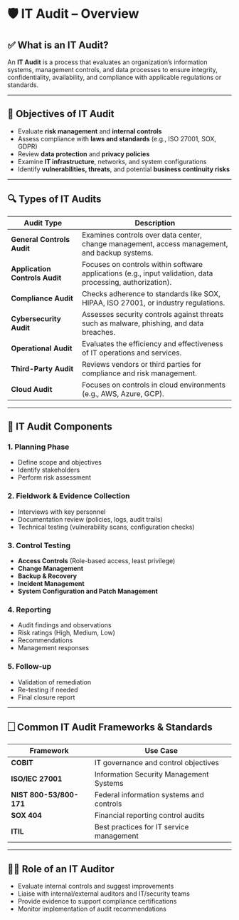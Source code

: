 # 🛡️ IT Audit – Overview

## ✅ What is an IT Audit?
An **IT Audit** is a process that evaluates an organization’s information systems, management controls, and data processes to ensure integrity, confidentiality, availability, and compliance with applicable regulations or standards.

---

## 🌟 Objectives of IT Audit
- Evaluate **risk management** and **internal controls**
- Assess compliance with **laws and standards** (e.g., ISO 27001, SOX, GDPR)
- Review **data protection** and **privacy policies**
- Examine **IT infrastructure**, networks, and system configurations
- Identify **vulnerabilities, threats**, and potential **business continuity risks**

---

## 🔍 Types of IT Audits

| Audit Type | Description |
|------------|-------------|
| **General Controls Audit** | Examines controls over data center, change management, access management, and backup systems. |
| **Application Controls Audit** | Focuses on controls within software applications (e.g., input validation, data processing, authorization). |
| **Compliance Audit** | Checks adherence to standards like SOX, HIPAA, ISO 27001, or industry regulations. |
| **Cybersecurity Audit** | Assesses security controls against threats such as malware, phishing, and data breaches. |
| **Operational Audit** | Evaluates the efficiency and effectiveness of IT operations and services. |
| **Third-Party Audit** | Reviews vendors or third parties for compliance and risk management. |
| **Cloud Audit** | Focuses on controls in cloud environments (e.g., AWS, Azure, GCP). |

---

## 🧰 IT Audit Components

### 1. **Planning Phase**
- Define scope and objectives
- Identify stakeholders
- Perform risk assessment

### 2. **Fieldwork & Evidence Collection**
- Interviews with key personnel
- Documentation review (policies, logs, audit trails)
- Technical testing (vulnerability scans, configuration checks)

### 3. **Control Testing**
- **Access Controls** (Role-based access, least privilege)
- **Change Management**
- **Backup & Recovery**
- **Incident Management**
- **System Configuration and Patch Management**

### 4. **Reporting**
- Audit findings and observations
- Risk ratings (High, Medium, Low)
- Recommendations
- Management responses

### 5. **Follow-up**
- Validation of remediation
- Re-testing if needed
- Final closure report

---

## 🗌 Common IT Audit Frameworks & Standards

| Framework | Use Case |
|----------|----------|
| **COBIT** | IT governance and control objectives |
| **ISO/IEC 27001** | Information Security Management Systems |
| **NIST 800-53/800-171** | Federal information systems and controls |
| **SOX 404** | Financial reporting control audits |
| **ITIL** | Best practices for IT service management |

---

## 🧑‍💼 Role of an IT Auditor
- Evaluate internal controls and suggest improvements
- Liaise with internal/external auditors and IT/security teams
- Provide evidence to support compliance certifications
- Monitor implementation of audit recommendations
